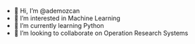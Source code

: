 - 👋 Hi, I’m @ademozcan
- 👀 I’m interested in Machine Learning
- 🌱 I’m currently learning Python
- 💞️ I’m looking to collaborate on Operation Research Systems
